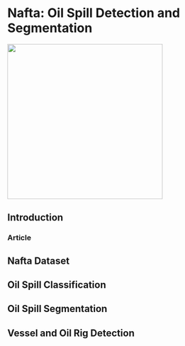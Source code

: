 # Nafta: Oil Spill Detection and Segmentation

<img align="middle" width="350px" src="https://github.com/zahraghorbani/nafta/blob/main/NAFTA_Logo.jpg" />


## Introduction

### Article 


## Nafta Dataset

## Oil Spill Classification

## Oil Spill Segmentation

## Vessel and Oil Rig Detection









